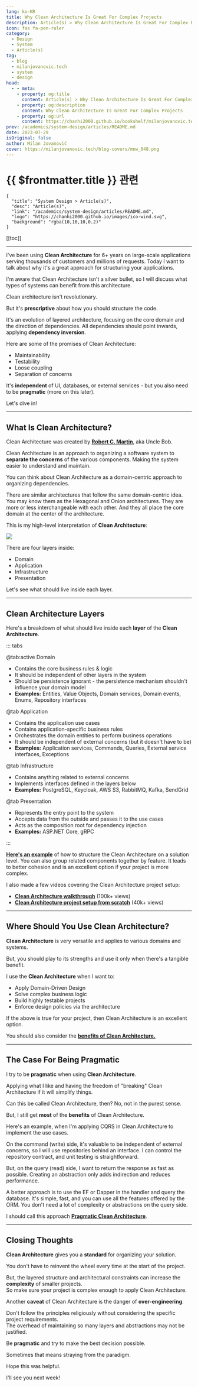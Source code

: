 ```yaml
---
lang: ko-KR
title: Why Clean Architecture Is Great For Complex Projects
description: Article(s) > Why Clean Architecture Is Great For Complex Projects
icon: fas fa-pen-ruler
category: 
  - Design
  - System
  - Article(s)
tag: 
  - blog
  - milanjovanovic.tech
  - system
  - design
head:
  - - meta:
    - property: og:title
      content: Article(s) > Why Clean Architecture Is Great For Complex Projects
    - property: og:description
      content: Why Clean Architecture Is Great For Complex Projects
    - property: og:url
      content: https://chanhi2000.github.io/bookshelf/milanjovanovic.tech/why-clean-architecture-is-great-for-complex-projects.html
prev: /academics/system-design/articles/README.md
date: 2023-07-29
isOriginal: false
author: Milan Jovanović
cover: https://milanjovanovic.tech/blog-covers/mnw_048.png
---
```


# {{ $frontmatter.title }} 관련

```component VPCard
{
  "title": "System Design > Article(s)",
  "desc": "Article(s)",
  "link": "/academics/system-design/articles/README.md",
  "logo": "https://chanhi2000.github.io/images/ico-wind.svg",
  "background": "rgba(10,10,10,0.2)"
}
```

[[toc]]

---

<SiteInfo
  name="Why Clean Architecture Is Great For Complex Projects"
  desc="I've been using Clean Architecture for 6+ years on large scale applications serving thousands of customers and millions of requests. Today I want to talk about why it's a great approach for structuring your applications. I'm aware that Clean Architecture isn't a silver bullet, so I will discuss what types of systems can benefit from this architecture. Clean architecture isn't revolutionary. But it's prescriptive about how you should structure the code. It's an evolution of the layered architecture, focusing on the core domain and the direction of dependencies. All dependencies should point inwards, applying dependency inversion."
  url="https://milanjovanovic.tech/blog/why-clean-architecture-is-great-for-complex-projects/"
  logo="https://milanjovanovic.tech/profile_favicon.png"
  preview="https://milanjovanovic.tech/blog-covers/mnw_048.png?imwidth=1920"/>

I've been using **Clean Architecture** for 6+ years on large-scale applications serving thousands of customers and millions of requests. Today I want to talk about why it's a great approach for structuring your applications.

I'm aware that Clean Architecture isn't a silver bullet, so I will discuss what types of systems can benefit from this architecture.

Clean architecture isn't revolutionary.

But it's **prescriptive** about how you should structure the code.

It's an evolution of layered architecture, focusing on the core domain and the direction of dependencies. All dependencies should point inwards, applying **dependency inversion**.

Here are some of the promises of Clean Architecture:

- Maintainability
- Testability
- Loose coupling
- Separation of concerns

It's **independent** of UI, databases, or external services - but you also need to be **pragmatic** (more on this later).

Let's dive in!

---

## What Is Clean Architecture?

Clean Architecture was created by [<FontIcon icon="fa-brands fa-wikipedia-w"/>**Robert C. Martin**](https://en.wikipedia.org/wiki/Robert_C._Martin), aka Uncle Bob.

Clean Architecture is an approach to organizing a software system to **separate the concerns** of the various components. Making the system easier to understand and maintain.

You can think about Clean Architecture as a domain-centric approach to organizing dependencies.

There are similar architectures that follow the same domain-centric idea. You may know them as the Hexagonal and Onion architectures. They are more or less interchangeable with each other. And they all place the core domain at the center of the architecture.

This is my high-level interpretation of **Clean Architecture**:

![](https://milanjovanovic.tech/blogs/mnw_048/clean_architecture.png?imwidth=3840)

There are four layers inside:

- Domain
- Application
- Infrastructure
- Presentation

Let's see what should live inside each layer.

---

## Clean Architecture Layers

Here's a breakdown of what should live inside each **layer** of the **Clean Architecture**.

::: tabs

@tab:active Domain

- Contains the core business rules & logic
- It should be independent of other layers in the system
- Should be persistence ignorant - the persistence mechanism shouldn't influence your domain model
- **Examples:** Entities, Value Objects, Domain services, Domain events, Enums, Repository interfaces

@tab Application

- Contains the application use cases
- Contains application-specific business rules
- Orchestrates the domain entities to perform business operations
- It should be independent of external concerns (but it doesn't have to be)
- **Examples:** Application services, Commands, Queries, External service interfaces, Exceptions

@tab Infrastructure

- Contains anything related to external concerns
- Implements interfaces defined in the layers below
- **Examples:** PostgreSQL, Keycloak, AWS S3, RabbitMQ, Kafka, SendGrid

@tab Presentation

- Represents the entry point to the system
- Accepts data from the outside and passes it to the use cases
- Acts as the composition root for dependency injection
- **Examples:** ASP.NET Core, gRPC

:::

[**Here's an example**](/milanjovanovic.tech/clean-architecture-folder-structure.md) of how to structure the Clean Architecture on a solution level.
You can also group related components together by feature.
It leads to better cohesion and is an excellent option if your project is more complex.

I also made a few videos covering the Clean Architecture project setup:

- [<FontIcon icon="fa-brands fa-youtube"/>**Clean Architecture walkthrough**](https://youtu.be/tLk4pZZtiDY) (100k+ views)
- [<FontIcon icon="fa-brands fa-youtube"/>**Clean Architecture project setup from scratch**](https://youtu.be/fe4iuaoxGbA) (40k+ views)

<VidStack src="youtube/tLk4pZZtiDY" />
<VidStack src="youtube/fe4iuaoxGbA" />

---

## Where Should You Use Clean Architecture?

**Clean Architecture** is very versatile and applies to various domains and systems.

But, you should play to its strengths and use it only when there's a tangible benefit.

I use the **Clean Architecture** when I want to:

- Apply Domain-Driven Design
- Solve complex business logic
- Build highly testable projects
- Enforce design policies via the architecture

If the above is true for your project, then Clean Architecture is an excellent option.

You should also consider the [**benefits of Clean Architecture.**](/milanjovanovic.tech/clean-architecture-and-the-benefits-of-structured-software-design.md)

---

## The Case For Being Pragmatic

I try to be **pragmatic** when using **Clean Architecture**.

Applying what I like and having the freedom of "breaking" Clean Architecture if it will simplify things.

Can this be called Clean Architecture, then? No, not in the purest sense.

But, I still get **most** of the **benefits** of Clean Architecture.

Here's an example, when I'm applying CQRS in Clean Architecture to implement the use cases.

On the command (write) side, it's valuable to be independent of external concerns, so I will use repositories behind an interface. I can control the repository contract, and unit testing is straightforward.

But, on the query (read) side, I want to return the response as fast as possible. Creating an abstraction only adds indirection and reduces performance.

A better approach is to use the EF or Dapper in the handler and query the database. It's simple, fast, and you can use all the features offered by the ORM. You don't need a lot of complexity or abstractions on the query side.

I should call this approach [**Pragmatic Clean Architecture**](/milanjovanovic.tech/pragmatic-clean-architecture/README.md).

---

## Closing Thoughts

**Clean Architecture** gives you a **standard** for organizing your solution.

You don't have to reinvent the wheel every time at the start of the project.

But, the layered structure and architectural constraints can increase the **complexity** of smaller projects.<br/>So make sure your project is complex enough to apply Clean Architecture.

Another **caveat** of Clean Architecture is the danger of **over-engineering**.

Don't follow the principles religiously without considering the specific project requirements.<br/>The overhead of maintaining so many layers and abstractions may not be justified.

Be **pragmatic** and try to make the best decision possible.

Sometimes that means straying from the paradigm.

Hope this was helpful.

I'll see you next week!


